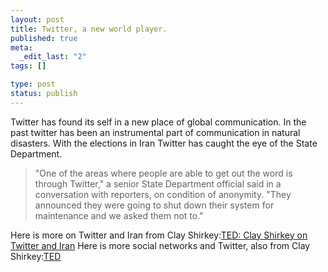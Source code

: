 ```yaml
--- 
layout: post
title: Twitter, a new world player.
published: true
meta: 
  _edit_last: "2"
tags: []

type: post
status: publish
---
```

Twitter has found its self in a new place of global communication. In the past twitter has been an instrumental part of communication in natural disasters. With the elections in Iran Twitter has caught the eye of the State Department. 

> "One of the areas where people are able to get out the word is through Twitter," a senior State Department official said in a conversation with reporters, on condition of anonymity. "They announced they were going to shut down their system for maintenance and we asked them not to."

Here is more on Twitter and Iran from Clay Shirkey:[TED: Clay Shirkey on Twitter and Iran](http://blog.ted.com/2009/06/qa_with_clay_sh.php) Here is more social networks and Twitter, also from Clay Shirkey:[TED](http://www.ted.com/talks/clay_shirky_how_cellphones_twitter_facebook_can_make_history.html)
